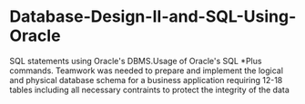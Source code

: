 # Database-Design-II-and-SQL-Using-Oracle
SQL statements using Oracle's DBMS.Usage of Oracle's SQL *Plus commands. Teamwork was needed to prepare and implement the logical and physical database schema for a business application requiring 12-18 tables including all necessary contraints to protect the integrity of the data
